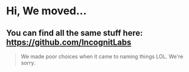 # Hi, We moved...

## You can find all the same stuff here: https://github.com/IncognitLabs


> We made poor choices when it came to naming things LOL. We're sorry.